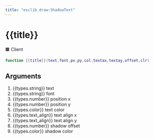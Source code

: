 ```yaml
---
title: "esclib.draw:ShadowText"
---
```

# {{title}}
🟧 Client

``` lua
function {{title}}(text,font,px,py,col,textax,textay,offset,clr)
```

## Arguments
1. {{types.string}} text
1. {{types.string}} font
1. {{types.number}} position x
1. {{types.number}} position y
1. {{types.color}} text color
1. {{types.text_align}} text align x
1. {{types.text_align}} text align y
1. {{types.number}} shadow offset
1. {{types.color}} shadow color